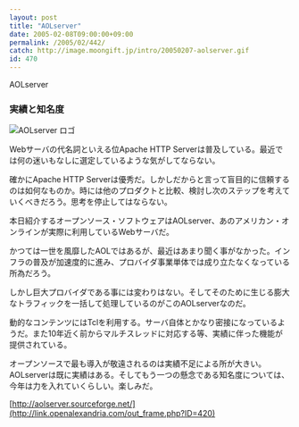 ```yaml
---
layout: post
title: "AOLserver"
date: 2005-02-08T09:00:00+09:00
permalink: /2005/02/442/
catch: http://image.moongift.jp/intro/20050207-aolserver.gif
id: 470
---
```

AOLserver  
<!--more-->

### 実績と知名度
  

![AOLserver ロゴ](http://image.moongift.jp/intro/20050207-aolserver.gif "AOLserver ロゴ")

  

Webサーバの代名詞といえる位Apache HTTP Serverは普及している。最近では何の迷いもなしに選定しているような気がしてならない。

  

確かにApache HTTP Serverは優秀だ。しかしだからと言って盲目的に信頼するのは如何なものか。時には他のプロダクトと比較、検討し次のステップを考えていくべきだろう。思考を停止してはならない。

  

本日紹介するオープンソース・ソフトウェアはAOLserver、あのアメリカン・オンラインが実際に利用しているWebサーバだ。

  

かつては一世を風靡したAOLではあるが、最近はあまり聞く事がなかった。インフラの普及が加速度的に進み、プロバイダ事業単体では成り立たなくなっている所為だろう。

  

しかし巨大プロバイダである事には変わりはない。そしてそのために生じる膨大なトラフィックを一括して処理しているのがこのAOLserverなのだ。

  

動的なコンテンツにはTclを利用する。サーバ自体とかなり密接になっているようだ。また10年近く前からマルチスレッドに対応する等、実績に伴った機能が提供されている。

  

オープンソースで最も導入が敬遠されるのは実績不足による所が大きい。AOLserverは既に実績はある。そしてもう一つの懸念である知名度については、今年は力を入れていくらしい。楽しみだ。

  

[http://aolserver.sourceforge.net/](http://link.openalexandria.com/out_frame.php?ID=420)

